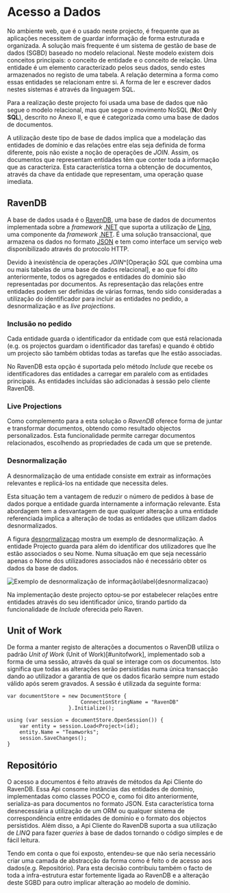 Acesso a Dados
=

No ambiente web, que é o usado neste projecto, é frequente que as aplicações necessitem de guardar informação de forma estruturada e organizada. A solução mais frequente é um sistema de gestão de base de dados (SGBD) baseado no modelo relacional. Neste modelo existem dois conceitos principais: o conceito de entidade e o conceito de relação. Uma entidade é um elemento caracterizado pelos seus dados, sendo estes armazenados no registo de uma tabela. A relação determina a forma como essas entidades se relacionam entre si. A forma de ler e escrever dados nestes sistemas é através da linguagem SQL.

Para a realização deste projecto foi usada uma base de dados que não segue o modelo relacional, mas que segue o movimento NoSQL (**N**ot **O**nly **SQL**), descrito no Anexo II, e que é categorizada como uma base de dados de documentos.

A utilização deste tipo de base de dados implica que a modelação das entidades de domínio e das relações entre elas seja definida de forma diferente, pois não existe a noção de operações de *JOIN*. Assim, os documentos que representam entidades têm que conter toda a informação que as caracteriza. Esta característica torna a obtenção de documentos, através da chave da entidade que representam, uma operação quase imediata. 

RavenDB
-

A base de dados usada é o [RavenDB](#ravendb), uma base de dados de documentos implementada sobre a *framework* [.NET](#net) que suporta a utilização de [Linq](#linq), uma componente da *framework* [.NET](#net). 
É uma solução transaccional, que armazena os dados no formato [JSON](#json) e tem como interface um serviço web disponibilizado através do protocolo HTTP.

Devido à inexistência de operações *JOIN*^[Operação *SQL* que combina uma ou mais tabelas de uma base de dados relacional], e ao que foi dito anteriormente, todos os agregados e entidades do domínio são representadas por documentos. 
As representação das relações entre entidades podem ser definidas de várias formas, tendo sido consideradas a utilização do identificador para incluir as entidades no pedido, a desnormalização e as *live projections*.

### Inclusão no pedido
 
Cada entidade guarda o identificador da entidade com que está relacionada (e.g. os projectos guardam o identificador das tarefas) e quando é obtido um projecto são também obtidas todas as tarefas que lhe estão associadas. 

No RavenDB esta opção é suportada pelo método *Include* que recebe os identificadores das entidades a carregar em paralelo com as entidades principais. As entidades incluídas são adicionadas à sessão pelo cliente RavenDB. 

### Live Projections

Como complemento para a esta solução o *RavenDB* oferece forma de juntar e transformar documentos, obtendo como resultado objectos personalizados. Esta funcionalidade permite carregar documentos relacionados, escolhendo as propriedades de cada um que se pretende.

### Desnormalização

A desnormalização de uma entidade consiste em extrair as informações relevantes e replicá-los na entidade que necessita deles.

Esta situação tem a vantagem de reduzir o número de pedidos à base de dados porque a entidade guarda internamente a informação relevante.
Esta abordagem tem a desvantagem de que qualquer alteração a uma entidade referenciada implica a alteração de todas as entidades que utilizam dados desnormalizados.

A figura [desnormalizacao](#) mostra um exemplo de desnormalização. A entidade Projecto guarda para além do identificar dos utilizadores que lhe estão associados o seu Nome. Numa situação em que seja necessário apenas o Nome dos utilizadores associados não é necessário obter os dados da base de dados.

![Exemplo de desnormalização de informação\label{desnormalizacao}](http://www.lucidchart.com/publicSegments/view/4fd722d2-6770-4fe6-951d-51600a5705ae/image.png)


Na implementação deste projecto optou-se por estabelecer relações entre entidades através do seu identificador único, tirando partido da funcionalidade de *Include* oferecida pelo Raven.

Unit of Work
-

De forma a manter registo de alterações a documentos o RavenDB utiliza o padrão *Unit of Work* (Unit of Work)[#unitofwork], implementado sob a forma de uma sessão, através da qual se interage com os documentos. Isto significa que todas as alterações serão persistidas numa única transacção dando ao utilizador a garantia de que os dados ficarão sempre num estado válido após serem gravados. A sessão é utilizada da seguinte forma:

````
var documentStore = new DocumentStore {
                        ConnectionStringName = "RavenDB"
                    }.Initialize(); 
 
using (var session = documentStore.OpenSession()) {
    var entity = session.Load<Project>(id);
    entity.Name = "Teamworks";
    session.SaveChanges();
}
````

Repositório
- 

O acesso a documentos é feito através de métodos da Api Cliente do RavenDB. Essa Api consome instâncias das entidades de domínio, implementadas como classes POCO e, como foi dito anteriormente, serializa-as para documentos no formato JSON. Esta característica torna desnecessária a utilização de um ORM ou qualquer sistema de correspondência entre entidades de domínio e o formato dos objectos persistidos. Além disso, a Api Cliente do RavenDB suporta a sua utilização de *LINQ* para fazer *queries* à base de dados tornando o código simples e de fácil leitura.

Tendo em conta o que foi exposto, entendeu-se que não seria necessário criar uma camada de abstracção da forma como é feito o de acesso aos dados(e.g. Repositório). Para esta decisão contribuiu também o facto de toda a infra-estrutura estar fortemente ligada ao RavenDB e a alteração deste SGBD para outro  implicar alteração ao modelo de domínio.

